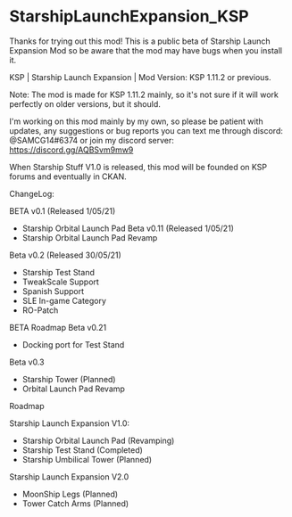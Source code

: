 # StarshipLaunchExpansion_KSP
Thanks for trying out this mod! This is a public beta of Starship Launch Expansion Mod so be aware that the mod may have bugs when you install it.

KSP | Starship Launch Expansion | Mod Version: KSP 1.11.2 or previous. 

Note: The mod is made for KSP 1.11.2 mainly, so it's not sure if it will work perfectly on older versions, but it should.

I'm working on this mod mainly by my own, so please be patient with updates, any suggestions or bug reports you can text me through discord: @SAMCG14#6374 or join my discord server: https://discord.gg/AQBSvm9mw9

When Starship Stuff V1.0 is released, this mod will be founded on KSP forums and eventually in CKAN.

ChangeLog:

BETA v0.1 (Released 1/05/21)
-	Starship Orbital Launch Pad
Beta v0.11 (Released 1/05/21)
-	Starship Orbital Launch Pad Revamp

Beta v0.2 (Released 30/05/21)
-	Starship Test Stand 
-	TweakScale Support 
-	Spanish Support 
- SLE In-game Category 
- RO-Patch

BETA Roadmap
Beta v0.21
-	Docking port for Test Stand

Beta v0.3
-	Starship Tower (Planned)
-	Orbital Launch Pad Revamp

Roadmap

Starship Launch Expansion V1.0:
- Starship Orbital Launch Pad (Revamping)
-	Starship Test Stand (Completed)
-	Starship Umbilical Tower (Planned)

Starship Launch Expansion V2.0
-	MoonShip Legs (Planned)
-	Tower Catch Arms (Planned)
